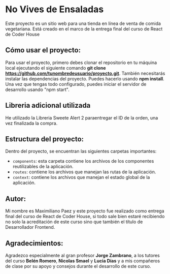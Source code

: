 # No Vives de Ensaladas

Este proyecto es un sitio web para una tienda en línea de venta de comida vegetariana. Está creado en el marco de la entrega final del curso de React de Coder House

## Cómo usar el proyecto:

Para usar el proyecto, primero debes clonar el repositorio en tu máquina local ejecutando el siguiente comando **git clone https://github.com/tunombredeusuario/proyecto.git**. También necesitarás instalar las dependencias del proyecto. Puedes hacerlo usando **npm install**. Una vez que tengas todo configurado, puedes iniciar el servidor de desarrollo usando "npm start".

## Libreria adicional utilizada

He utilizado la Libreria Sweete Alert 2 paraentregar el ID de la orden, una vez finalizada la compra.

## Estructura del proyecto:

Dentro del proyecto, se encuentran las siguientes carpetas importantes:

- `components`: esta carpeta contiene los archivos de los componentes reutilizables de la aplicación.
- `routes`: contiene los archivos que manejan las rutas de la aplicación.
- `context`: contiene los archivos que manejan el estado global de la aplicación.

## Autor:

Mi nombre es Maximiliano Paez y este proyecto fue realizado como entrega final del curso de React de Coder House, si todo sale bien estaré recibiendo no solo la acreditación de este curso sino que también el título de Desarrollador Frontend.

## Agradecimientos:

Agradezco especialmente al gran profesor **Jorge Zambrano**, a los tutores del curso **Belén Romero**, **Nicolas Smael** y **Lucia Días** y a mis compañeros de clase por su apoyo y consejos durante el desarrollo de este curso.
